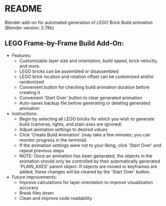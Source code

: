 # README

Blender add-on for automated generation of LEGO Brick Build animation (Blender version: 2.78b)

## LEGO Frame-by-Frame Build Add-On:
  * Features:
      * Customizable layer size and orientation, build speed, brick velocity, and more.
      * LEGO bricks can be assembled or disassembled
      * LEGO brick location and rotation offset can be customized and/or randomized
      * Convenient button for checking build animation duration before creating it
      * Convenient 'Start Over' button to clear generated animation
      * Auto-saves backup file before generating or deleting generated animation
  * Instructions:
      * Begin by selecting all LEGO bricks for which you wish to generate build (cameras, lights, and plain axes are ignored)
      * Adjust animation settings to desired values
      * Click 'Create Build Animation' (may take a few minutes; you can monitor progress in the terminal)
      * If the animation settings were not to your liking, click 'Start Over' and repeat previous steps
      * NOTE: Once an animation has been generated, the objects in the animation should only be controlled by their automatically generated 'PLAIN_AXES' parent object. If objects are moved or keyframes are added, these changes will be cleared by the 'Start Over' button.
  * Future improvements:
      * Improve calculations for layer orientation to improve visualization accuracy
      * Break files down
      * Clean and improve code readability
